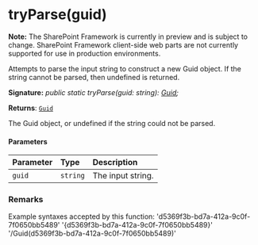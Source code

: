 # tryParse(guid)
**Note:** The SharePoint Framework is currently in preview and is subject to change. SharePoint Framework client-side web parts are not currently supported for use in production environments.



Attempts to parse the input string to construct a new Guid object. If the string cannot be parsed, then undefined is returned.

**Signature:** _public static tryParse(guid: string): [Guid](../../sp-core-library/class/guid.md);_

**Returns**: [`Guid`](../../sp-core-library/class/guid.md)



The Guid object, or undefined if the string could not be parsed.

#### Parameters


| Parameter	   | Type    | Description |
|:-------------|:---------------|:------------|
| `guid`    | `string` | The input string. |


### Remarks

Example syntaxes accepted by this function: 'd5369f3b-bd7a-412a-9c0f-7f0650bb5489' '{d5369f3b-bd7a-412a-9c0f-7f0650bb5489}' '/Guid(d5369f3b-bd7a-412a-9c0f-7f0650bb5489)'

